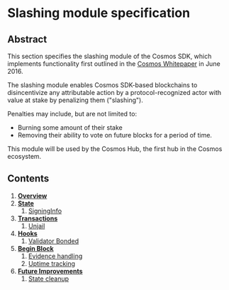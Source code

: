 # Slashing module specification

## Abstract

This section specifies the slashing module of the Cosmos SDK, which implements functionality
first outlined in the [Cosmos Whitepaper](https://cosmos.network/about/whitepaper) in June 2016.

The slashing module enables Cosmos SDK-based blockchains to disincentivize any attributable action
by a protocol-recognized actor with value at stake by penalizing them ("slashing").

Penalties may include, but are not limited to:
- Burning some amount of their stake
- Removing their ability to vote on future blocks for a period of time.

This module will be used by the Cosmos Hub, the first hub in the Cosmos ecosystem.

## Contents

1. **[Overview](overview.md)**
1. **[State](state.md)**
    1. [SigningInfo](state.md#signing-info)
2. **[Transactions](transactions.md)**
    1. [Unjail](transactions.md#unjail)
3. **[Hooks](hooks.md)**
    1. [Validator Bonded](hooks.md#validator-bonded)
4. **[Begin Block](begin-block.md)**
    1. [Evidence handling](begin-block.md#evidence-handling)
    2. [Uptime tracking](begin-block.md#uptime-tracking)
5. **[Future Improvements](future-improvements.md)**
    1. [State cleanup](future-improvements.md#state-cleanup)
